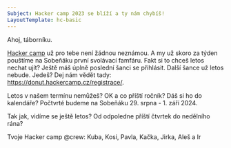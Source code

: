 ```yaml
---
Subject: Hacker camp 2023 se blíží a ty nám chybíš!
LayoutTemplate: hc-basic
---
```

Ahoj, táborníku.

[Hacker camp](https://www.hackercamp.cz/) už pro tebe není žádnou neznámou.
A my už skoro za týden pouštíme na Sobeňáku první svolávací famfáru. 
Fakt si to chceš letos nechat ujít? Ještě máš úplně poslední šanci se přihlásit. 
Další šance už letos nebude. Jedeš? Dej nám vědět tady: https://donut.hackercamp.cz/registrace/.

Letos v našem termínu nemůžeš? OK a co příští ročník? 
Dáš si ho do kalendáře? Počtvrté budeme na Sobeňáku 29. srpna - 1. září 2024.

Tak jak, vidíme se ještě letos? Od odpoledne příští čtvrtek do nedělního rána?

Tvoje Hacker camp @crew: Kuba, Kosi, Pavla, Kačka, Jirka, Aleš a Ir
